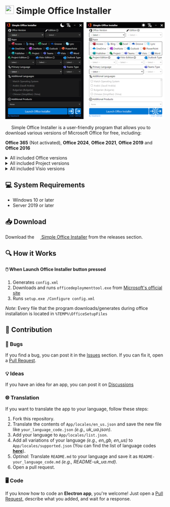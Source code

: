 # <img src="https://github.com/user-attachments/assets/54cb006d-1378-48d8-bf9d-cd232246d33a" width="27vw" height="27vw"> Simple Office Installer
![SimpleOfficeInstaller-App-Image](https://github.com/MaximeriX/SimpleOfficeInstaller/blob/main/SimpleOfficeInstaller-Image.png?raw=true)

<img src="https://github.com/user-attachments/assets/54cb006d-1378-48d8-bf9d-cd232246d33a" width="15vw" height="15vw"> Simple Office Installer is a user-friendly program that allows you to download various versions of Microsoft Office for free, including:

**Office 365** (Not activated), **Office 2024**, **Office 2021**, **Office 2019** and **Office 2016**

<details>
<summary>All included Office versions</summary>
  
-----

- **Office 365 for Enterprise**
- **Office 365 for Enterprise** (no Teams)
- **Office 365 for Business**
- **Office 365 for Business** (no Teams)
- **Office 365 for Small Business Premium**
- **Office 365 for Home Premium**
- **Office 365 for Education**

-----

- **Office 2024 LTSC Professional Plus** - Activated, Volume License
- **Office 2024 Professional Plus** - Activated, Volume License
- **Office 2024 LTSC Standard** - Activated, Volume License
- **Office 2024 Home** - Activated, Retail License

-----

- **Office 2021 LTSC Professional Plus** - Activated, Volume License
- **Office 2021 Professional Plus** - Activated, Volume License
- **Office 2021 Professional** - Activated, Retail License
- **Office 2021 LTSC Standard** - Activated, Volume License
- **Office 2021 Standard** - Activated, Volume License
- **Office 2021 Home and Student** - Activated, Retail License
- **Office 2021 Personal** - Activated, Retail License

-----

- **Office 2019 Professional Plus** - Activated, Volume License
- **Office 2019 Professional** - Activated, Retail License
- **Office 2019 Standard** - Activated, Volume License
- **Office 2019 Home and Student** - Activated, Retail License
- **Office 2019 Personal** - Activated, Retail License

-----

- **Office 2016 Professional Plus** - Activated, Retail License
- **Office 2016 Professional** - Activated, Retail License
- **Office 2016 Standard** - Activated, Retail License
- **Office 2016 Home and Student** - Activated, Retail License
- **Office 2016 Personal** - Activated, Retail License

-----

</details>

<details>
<summary>All included Project versions</summary>

-----

- **Project Online Desktop Client**

-----

- **Professional 2024** - Activated, Volume License
- **Standard 2024** - Activated, Volume License
  
-----

- **Professional 2021** - Activated, Volume License
- **Standard 2021** - Activated, Volume License

-----

- **Professional 2019** - Activated, Volume License
- **Standard 2019** - Activated, Volume License

-----

- **Professional 2016** - Activated, Volume License
- **Standard 2016** - Activated, Volume License

-----

</details>

<details>
<summary>All included Visio versions</summary>

-----

- **Visio Plan 2**

-----

- **LTSC Professional 2024** - Activated, Volume License
- **LTSC Standard 2024** - Activated, Volume License

-----

- **LTSC Professional 2021** - Activated, Volume License
- **LTSC Standard 2021** - Activated, Volume License

-----

- **LTSC Professional 2019** - Activated, Volume License
- **LTSC Standard 2019** - Activated, Volume License

-----

- **Professional 2016** - Activated, Volume License
- **Standard 2016** - Activated, Volume License

-----

</details>

## 💻 System Requirements

- Windows 10 or later
- Server 2019 or later

## 📥 Download

Download the [<img src="https://github.com/user-attachments/assets/54cb006d-1378-48d8-bf9d-cd232246d33a" width="15vw" height="15vw"> Simple Office Installer](https://github.com/MaximeriX/SimpleOfficeInstaller/releases/tag/v1.0.7) from the releases section.

## 🔍 How it Works
#### 🖱️ When Launch Office Installer button pressed
1. Generates `config.xml`
2. Downloads and runs `officedeploymenttool.exe` from [Microsoft's official site](https://download.microsoft.com/download/6c1eeb25-cf8b-41d9-8d0d-cc1dbc032140/officedeploymenttool_18526-20146.exe)
3. Runs `setup.exe /Configure config.xml`
   
*Note*: Every file that the program downloads/generates during office installation is located in `%TEMP%\OfficeSetupFiles`

## 🌟 Contribution
### 🐞 Bugs
  If you find a bug, you can post it in the [Issues](https://github.com/MaximeriX/SimpleOfficeInstaller/issues/new) section. If you can fix it, open a [Pull Request](https://github.com/MaximeriX/SimpleOfficeInstaller/pulls).
### 💡 Ideas
  If you have an idea for an app, you can post it on [Discussions](https://github.com/MaximeriX/SimpleOfficeInstaller/discussions/new?category=ideas)
### 🌐 Translation
If you want to translate the app to your language, follow these steps: 
  1. Fork this repository.
  2. Translate the contents of `App/locales/en_us.json` and save the new file like `your_language_code.json` *(e.g., uk_ua.json)*.
  3. Add your language to `App/locales/list.json`.
  4. Add all variations of your language *(e.g., en_gb, en_us)* to `App/locales/supported.json` (You can find the list of language codes **[here](https://github.com/MaximeriX/SimpleOfficeInstaller/blob/main/Lang_codes.md)**).
  5. *Optinal:* Translate `README.md` to your language and save it as `README-your_language_code.md` *(e.g., README-uk_ua.md)*.
  6. Open a pull request.
### 🖥️ Code
  If you know how to code an **Electron app**, you're welcome! Just open a [Pull Request](https://github.com/MaximeriX/SimpleOfficeInstaller/pulls), describe what you added, and wait for a response.
